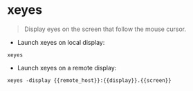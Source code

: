 # xeyes

> Display eyes on the screen that follow the mouse cursor.

- Launch xeyes on local display:

`xeyes`

- Launch xeyes on a remote display:

`xeyes -display {{remote_host}}:{{display}}.{{screen}}`
